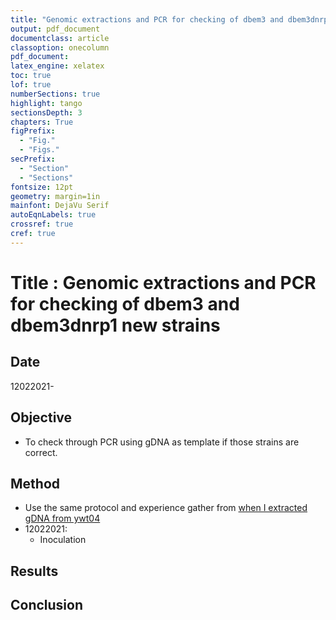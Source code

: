 ```yaml
---
title: "Genomic extractions and PCR for checking of dbem3 and dbem3dnrp1 new strains"
output: pdf_document
documentclass: article
classoption: onecolumn
pdf_document:
latex_engine: xelatex
toc: true
lof: true
numberSections: true
highlight: tango
sectionsDepth: 3
chapters: True
figPrefix:
  - "Fig."
  - "Figs."
secPrefix:
  - "Section"
  - "Sections"
fontsize: 12pt
geometry: margin=1in
mainfont: DejaVu Serif
autoEqnLabels: true
crossref: true
cref: true
---
```


# Title : Genomic extractions and PCR for checking of dbem3 and dbem3dnrp1 new strains

## Date
12022021-

## Objective

- To check through PCR using gDNA as template if those strains are correct.

## Method

- Use the same protocol and experience gather from [when I extracted gDNA from ywt04](../2020-11/2020-11-27-gDNA-extraction-and-PCR-with-ywt04a.md)
- 12022021:
  - Inoculation 

## Results

## Conclusion
